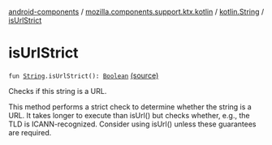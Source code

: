 [android-components](../../index.md) / [mozilla.components.support.ktx.kotlin](../index.md) / [kotlin.String](index.md) / [isUrlStrict](./is-url-strict.md)

# isUrlStrict

`fun `[`String`](https://kotlinlang.org/api/latest/jvm/stdlib/kotlin/-string/index.html)`.isUrlStrict(): `[`Boolean`](https://kotlinlang.org/api/latest/jvm/stdlib/kotlin/-boolean/index.html) [(source)](https://github.com/mozilla-mobile/android-components/blob/master/components/support/ktx/src/main/java/mozilla/components/support/ktx/kotlin/String.kt#L38)

Checks if this string is a URL.

This method performs a strict check to determine whether the string is a URL. It takes longer
to execute than isUrl() but checks whether, e.g., the TLD is ICANN-recognized. Consider
using isUrl() unless these guarantees are required.

